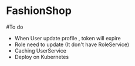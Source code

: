 # FashionShop
#To do
- When User update profile , token will expire
- Role need to update (It don't have RoleService)
- Caching UserService
- Deploy on Kubernetes
